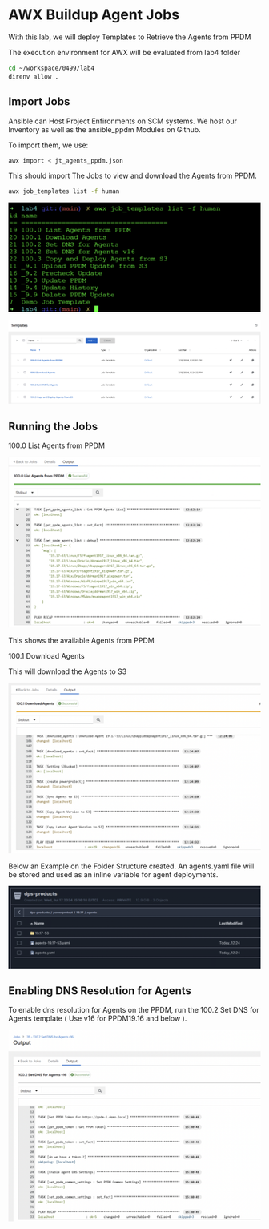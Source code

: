 # AWX Buildup Agent Jobs
With this lab, we will deploy Templates to Retrieve the Agents from PPDM 

The execution environment for AWX will be evaluated from lab4 folder

```bash
cd ~/workspace/0499/lab4
direnv allow .
```

## Import Jobs

Ansible can Host Project Enfironments on SCM systems. We host our Inventory as well as the ansible_ppdm Modules on Github.  

To import them, we use:

```bash
awx import < jt_agents_ppdm.json
```
This should import The Jobs to view and download the Agents from PPDM.


```bash
awx job_templates list -f human
```

![alt text](image-24.png)

![alt text](image-23.png)

## Running the Jobs


100.0 List Agents from PPDM

![alt text](image-21.png)

This shows the available Agents from PPDM

100.1 Download Agents

This will download the Agents to S3

![alt text](image-20.png)  

Below an Example on the Folder Structure created. An agents.yaml file will be stored and used as an inline variable for agent deployments.   

![alt text](image-19.png)

## Enabling DNS Resolution for Agents


To enable dns resolution for Agents on the PPDM, run the  100.2 Set DNS for Agents template ( Use v16 for PPDM19.16 and below ).

![alt text](image-25.png)
